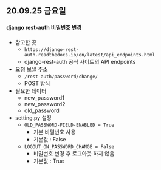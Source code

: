 ## 20.09.25 금요일

#### django rest-auth 비밀번호 변경

- 참고한 곳
  - `https://django-rest-auth.readthedocs.io/en/latest/api_endpoints.html`
  - django-rest-auth 공식 사이트의 API endpoints
- 요청 보낼 주소
  - `/rest-auth/password/change/` 
  - POST 방식
- 필요한 데이터
  - new_password1
  - new_password2
  - old_password
- setting.py 설정
  - `OLD_PASSWORD-FIELD-ENABLED = True`
    - 기본 비밀번호 사용
    - 기본값 : False
  - `LOGOUT_ON_PASSWORD_CHANGE = False`
    - 비밀번호 변경 후 로그아웃 하지 않음
    - 기본값 : True